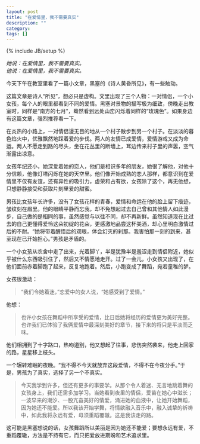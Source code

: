 ```yaml
---
layout: post
title: "在爱情里，我不需要真实"
description: ""
category: 
tags: []
---
```

{% include JB/setup %}

*她说：在爱情里，我不需要真实。*  
*他说：在爱情里，我不需要真实。*

今天下午在教室里看了一篇小文章，黑塞的《诗人黄昏所见》，有一些触动。

这篇文章是诗人“所见”，想必只是虚构。文里出现了三个人物：一对情侣，一个小女孩，每个人的眼里都看到不同的爱情。黑塞对景物的描写极为细致，傍晚走出教室时，同样是“南方的七月”，蓦然看到远处山峦闪烁着同样的“玫瑰色”。如果身边有这篇文章，强烈推荐看一下。

在炎热的小路上，一对情侣漫无目的地从一个村子散步到另一个村子。在淡淡的暮色焰火中，优雅飘然地踩着爱的步伐。两人的友情已成爱情，爱情游戏又成为命运。两人不愿走到路的尽头，坐在花丛里的断墙上，耳边传来村子里的声嚣，空气渐露出凉意。

女孩年纪还小，她深爱着她的恋人，他们是相识多年的朋友，她很了解他，对他十分信赖，他像灯塔闪烁在她的天空里。他们像开始成熟的恋人那样，都意识到在爱情里不仅有友谊，还有异性的吸引力，虚荣和占有欲，女孩除了这个，再无他想，只想静静接受和获取片刻里爱的甜蜜。

男孩比女孩年长许多，没有了女孩花样的青春，爱情和命运在他的脸上留下痕迹，皱纹刻在眉里。他的眼睛平静而忘我，却不免想起过去自己曾和其他情人如此漫步，自己做的是相同的事，虽然感觉与以往不同，却不再新鲜。虽然知道现在比过去的自己更懂得爱怜这朵初绽的花朵，更感激地品尝这杯美酒，却心里明白激情过后的不耐。“她将带着醒悟后的双眼，体会幻灭的刹那。我害怕那一刻的到来，甚至现在已开始担心。”男孩是矛盾的。

一个小女孩从农舍中走了出来，光着脚丫，半是犹豫半是羞涩走到情侣附近，她似乎被什么东西吸引住了，然后又不情愿地走开。过了一会儿，小女孩又出现了，在他们面前赤着脚跑了起来，反复地跑着。然后，小跑变成了舞蹈，宛若童稚的梦。

女孩很激动：

> “我们令她着迷，”恋爱中的女人说，“她感受到了爱情。”

他想：

> 也许小女孩在舞蹈中所享受的爱情，比日后她将经历的爱情更为美好完整。也许我们已体验了我俩爱情中最深刻美好的章节，接下来的将只是平淡而乏味。

他们相拥到了十字路口，热吻道别，他又想起了往事，悲伤突然袭来，他走上回家的路，星星移上枝头。

一个辗转难眠的夜晚。“我不得不今天就放弃这段爱情，不得不在今夜分手。”于是，男孩为了真实，选择了另一个不真实。

> 今天我学到许多，但还有更多的事要学。从那个令人着迷、无言地跳着舞的女孩身上，我们还需多加学习。当她看到夜里的情侣，爱苗在她心中滋长；一波早来的潮汐、一股亢奋美好的情爱，涌进她的血液中，让她开始舞蹈，因为她还不能爱。所以我该开始学舞，将情欲融入音乐中，融入诚挚的祈祷中，如此我将永远有爱，毋须重蹈覆辙。这是我该走的路。

这可能是黑塞想说的话，女孩舞蹈所以美丽是因为她还不能爱；要想永远有爱，不重蹈覆辙，方法是不持有它，而只把爱放进期盼和艺术追求里。

